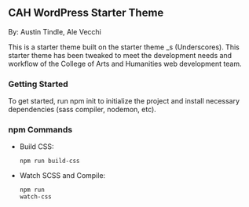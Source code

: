 ## CAH WordPress Starter Theme
By: Austin Tindle, Ale Vecchi

This is a starter theme built on the starter theme _s (Underscores). This starter theme has been tweaked to meet the development needs and workflow of the College of Arts and Humanities web development team.

### Getting Started
To get started, run 
    npm init
to initialize the project and install necessary dependencies (sass compiler, nodemon, etc).

### npm Commands
- Build CSS: <pre><code>npm run build-css</code></pre>
- Watch SCSS and Compile: <pre><code>npm run watch-css</code></pre>